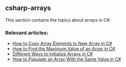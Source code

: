## csharp-arrays

This section contains the topics about arrays in C#.

### Relevant articles:
- [How to Copy Array Elements to New Array in C#](https://code-maze.com/csharp-copy-array-elements-to-new-array/)
- [How to Find the Maximum Value of an Array in C#](https://code-maze.com/csharp-array-maximum-value/)
- [Different Ways to Initialize Arrays in C#](https://code-maze.com/csharp-initialize-arrays/)
- [How to Populate an Array With the Same Value in C#](https://code-maze.com/csharp-populate-array-same-value/)
